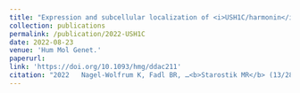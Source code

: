 ```yaml
---
title: "Expression and subcellular localization of <i>USH1C/harmonin</i> in the human retina provide insights into pathomechanisms and therapy."
collection: publications
permalink: /publication/2022-USH1C
date: 2022-08-23
venue: 'Hum Mol Genet.'
paperurl:
link: 'https://doi.org/10.1093/hmg/ddac211'
citation: "2022   Nagel-Wolfrum K, Fadl BR, …<b>Starostik MR</b> (13/28), …Swaroop A, Wolfrum U. Expression and subcellular localization of USH1C/harmonin in the human retina provide insights into pathomechanisms and therapy. Hum Mol Genet. ddac211.  doi:10.1093/hmg/ddac211"
---
```

